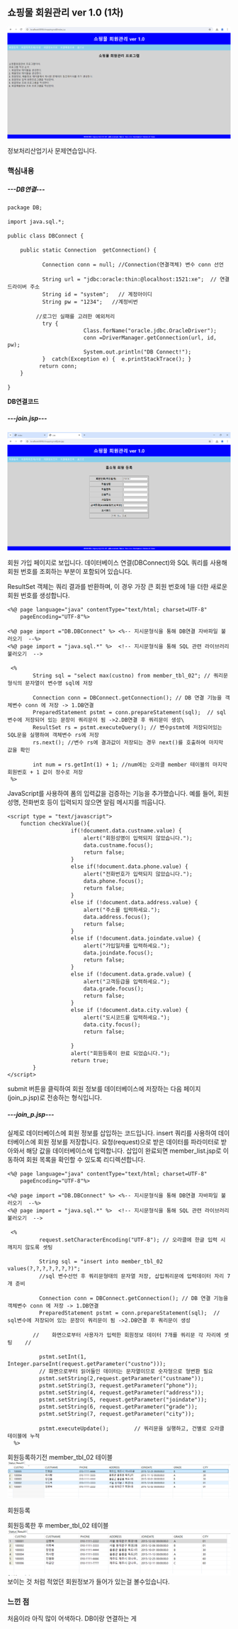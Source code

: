 ## 쇼핑물 회원관리 ver 1.0 (1차)

![시작화면](https://github.com/junhee23314/school/blob/main/%EC%A0%95%EB%B3%B4%EC%B2%98%EB%A6%AC%EC%82%B0%EC%97%85%EA%B8%B0%EC%82%AC%EB%AC%B8%EC%A0%9C%EC%97%B0%EC%8A%B5/%EC%87%BC%ED%95%91%EB%AA%B0%20%ED%9A%8C%EC%9B%90%EA%B4%80%EB%A6%AC%20ver%201.0/1%EC%B0%A8%20%EC%98%AC%EB%A6%BC/img/%EC%8B%9C%EC%9E%91%ED%99%94%EB%A9%B4.png)

정보처리산업기사 문제연습입니다.

### 핵심내용

##### ---DB연결---

```
package DB;

import java.sql.*;

public class DBConnect {
	
	public static Connection  getConnection() {

		   Connection conn = null; //Connection(연결객체) 변수 conn 선언
		   
		   String url = "jdbc:oracle:thin:@localhost:1521:xe";  // 연결 드라이버 주소
		   String id = "system";   // 계정아이디
		   String pw = "1234";   //계정비번

		 //로그인 실패를 고려한 예외처리
		   try {
			            Class.forName("oracle.jdbc.OracleDriver");
			            conn =DriverManager.getConnection(url, id, pw);
			            System.out.println("DB Connect!");
		   }  catch(Exception e) {  e.printStackTrace(); }
		  return conn; 
	}

}

```
**DB연결코드**

##### ---join.jsp---
![회원등록 화면](https://github.com/junhee23314/school/blob/main/%EC%A0%95%EB%B3%B4%EC%B2%98%EB%A6%AC%EC%82%B0%EC%97%85%EA%B8%B0%EC%82%AC%EB%AC%B8%EC%A0%9C%EC%97%B0%EC%8A%B5/%EC%87%BC%ED%95%91%EB%AA%B0%20%ED%9A%8C%EC%9B%90%EA%B4%80%EB%A6%AC%20ver%201.0/1%EC%B0%A8%20%EC%98%AC%EB%A6%BC/img/%ED%9A%8C%EC%9B%90%EB%93%B1%EB%A1%9D%20%ED%99%94%EB%A9%B4.png)

회원 가입 페이지로 보입니다. 데이터베이스 연결(DBConnect)와 SQL 쿼리를 사용해 회원 번호를 조회하는 부분이 포함되어 있습니다. 

ResultSet 객체는 쿼리 결과를 반환하며, 이 경우 가장 큰 회원 번호에 1을 더한 새로운 회원 번호를 생성합니다.
```
<%@ page language="java" contentType="text/html; charset=UTF-8"
    pageEncoding="UTF-8"%>
    
<%@ page import ="DB.DBConnect" %> <%-- 지시문형식을 통해 DB연결 자바파일 불러오기  --%>
<%@ page import = "java.sql.*" %>  <!-- 지시문형식을 통해 SQL 관련 라이브러리 불러오기  -->
 
 <%
        String sql = "select max(custno) from member_tbl_02"; // 쿼리문 형식의 문자열이 변수명 sql에 저장
 
        Connection conn = DBConnect.getConnection(); // DB 연결 기능을 객체변수 conn 에 저장 -> 1.DB연결
        PreparedStatement pstmt = conn.prepareStatement(sql);  // sql변수에 저장되어 있는 문장이 쿼리문이 됨 ->2.DB연결 후 쿼리문이 생성\
        ResultSet rs = pstmt.executeQuery(); // 변수pstmt에 저장되어있는 SQL문을 실행하여 객체변수 rs에 저장
        rs.next(); //변수 rs에 결과값이 저장되는 경우 next()를 호출하여 마지막 값을 확인
        
        int num = rs.getInt(1) + 1; //num에는 오라클 member 테이블의 마지막 회원번호 + 1 값이 정수로 저장
 %>
```
[](https://github.com/user-attachments/assets/10bc949d-c4e1-439f-8390-6ba9b89c00f8)

JavaScript를 사용하여 폼의 입력값을 검증하는 기능을 추가했습니다. 예를 들어, 회원 성명, 전화번호 등이 입력되지 않으면 알림 메시지를 띄웁니다.
```
<script type = "text/javascript">
	function checkValue(){
					if(!document.data.custname.value) {
						alert("회원성명이 입력되지 않았습니다.");
						data.custname.focus();
						return false;
					}
					else if(!document.data.phone.value) {
						alert("전화번호가 입력되지 않았습니다.");
						data.phone.focus();
						return false;
					}
					else if (!document.data.address.value) {
						alert("주소를 입력하세요.");
						data.address.focus();
						return false;
					} 
					else if (!document.data.joindate.value) {
						alert("가입일자를 입력하세요.");
						data.joindate.focus();
						return false;
					} 
					else if (!document.data.grade.value) {
						alert("고객등급을 입력하세요.");
						data.grade.focus();
						return false;
					}  
					else if (!document.data.city.value) {
						alert("도시코드를 입력하세요.");
						data.city.focus();
						return false;
						
					}
					alert("회원등록이 완료 되었습니다.");
					return true;					
		}
</script>
```

submit 버튼을 클릭하여 회원 정보를 데이터베이스에 저장하는 다음 페이지(join_p.jsp)로 전송하는 형식입니다.

##### ---join_p.jsp---
실제로 데이터베이스에 회원 정보를 삽입하는 코드입니다. insert 쿼리를 사용하여 데이터베이스에 회원 정보를 저장합니다.
요청(request)으로 받은 데이터를 파라미터로 받아와서 해당 값을 데이터베이스에 입력합니다.
삽입이 완료되면 member_list.jsp로 이동하여 회원 목록을 확인할 수 있도록 리디렉션합니다.

```
<%@ page language="java" contentType="text/html; charset=UTF-8"
    pageEncoding="UTF-8"%>
    
<%@ page import ="DB.DBConnect" %> <%-- 지시문형식을 통해 DB연결 자바파일 불러오기  --%>
<%@ page import = "java.sql.*" %>  <!-- 지시문형식을 통해 SQL 관련 라이브러리 불러오기  -->
 
 <%
          request.setCharacterEncoding("UTF-8"); // 오라클에 한글 입력 시 깨지지 않도록 셋팅
 
          String sql = "insert into member_tbl_02 values(?,?,?,?,?,?,?)"; 
          //sql 변수선언 후 쿼리문형태의 문자열 저장, 삽입쿼리문에 입력데이터 자리 7개 준비
          
          Connection conn = DBConnect.getConnection(); // DB 연결 기능을 객체변수 conn 에 저장 -> 1.DB연결
          PreparedStatement pstmt = conn.prepareStatement(sql);  // sql변수에 저장되어 있는 문장이 쿼리문이 됨 ->2.DB연결 후 쿼리문이 생성
          
        //    화면으로부터 사용자가 입력한 회원정보 데이터 7개를 쿼리문 각 자리에 셋팅    //
        
          pstmt.setInt(1, Integer.parseInt(request.getParameter("custno")));
          // 화면으로부터 읽어들인 데이터는 문자열이므로 숫자형으로 형변환 필요
          pstmt.setString(2,request.getParameter("custname"));  
          pstmt.setString(3, request.getParameter("phone"));
      	  pstmt.setString(4, request.getParameter("address"));
          pstmt.setString(5, request.getParameter("joindate"));
      	  pstmt.setString(6, request.getParameter("grade"));
      	  pstmt.setString(7, request.getParameter("city"));
      	 
      	  pstmt.executeUpdate();        // 쿼리문을 실행하고, 건별로 오라클 테이블에 누적
  %>    
```
회원등록하기전 member_tbl_02 테이블
![](https://github.com/junhee23314/school/blob/main/%EC%A0%95%EB%B3%B4%EC%B2%98%EB%A6%AC%EC%82%B0%EC%97%85%EA%B8%B0%EC%82%AC%EB%AC%B8%EC%A0%9C%EC%97%B0%EC%8A%B5/%EC%87%BC%ED%95%91%EB%AA%B0%20%ED%9A%8C%EC%9B%90%EA%B4%80%EB%A6%AC%20ver%201.0/1%EC%B0%A8%20%EC%98%AC%EB%A6%BC/img/%ED%9A%8C%EC%9B%90%EB%93%B1%EB%A1%9D%20%EC%A0%84.png)

회원등록
[](https://github.com/user-attachments/assets/8ab921cf-8652-4919-b7b3-3f516574036d)

회원등록한 후 member_tbl_02 테이블
![](https://github.com/junhee23314/school/blob/main/%EC%A0%95%EB%B3%B4%EC%B2%98%EB%A6%AC%EC%82%B0%EC%97%85%EA%B8%B0%EC%82%AC%EB%AC%B8%EC%A0%9C%EC%97%B0%EC%8A%B5/%EC%87%BC%ED%95%91%EB%AA%B0%20%ED%9A%8C%EC%9B%90%EA%B4%80%EB%A6%AC%20ver%201.0/1%EC%B0%A8%20%EC%98%AC%EB%A6%BC/img/%ED%9A%8C%EC%9B%90%EB%93%B1%EB%A1%9D%20%ED%9B%84.png)
보이는 것 처럼 적었던 회원정보가 들어가 있는걸 볼수있습니다.

### 느낀 점
처음이라 아직 많이 어색하다. DB이랑 연결하는 게 
